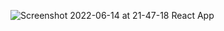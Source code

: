 ![Screenshot 2022-06-14 at 21-47-18 React App](https://user-images.githubusercontent.com/50430212/173718889-13474439-7a72-4393-aa9e-d3da3906da21.png)
